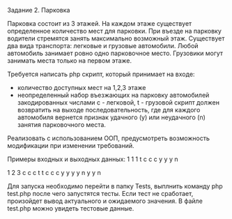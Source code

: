 Задание 2. Парковка

Парковка состоит из 3 этажей.
На каждом этаже существует определенное количество мест для парковки.
При въезде на парковку водители стремятся занять максимально возможный этаж.
Существует два вида транспорта: легковые и грузовые автомобили.
Любой автомобиль занимает ровно одно парковочное место.
Грузовики могут занимать места только на первом этаже.

Требуется написать php скрипт, который принимает на входе:
- количество доступных мест на 1,2,3 этаже
- неопределенный набор въезжающих на парковку автомобилей закодированных числами c - легковой, t - грузовой
скрипт должен возвратить на выходе последовательность, где для каждого автомобиля вернется признак удачного (y) или неудачного (n) занятия парковочного места.

Реализовать с использованием ООП, предусмотреть возможность модификации при изменении требований.

Примеры входных и выходных данных:
1 1 1
t с с с
y y y n

1 2 3 
c c c t t c c c
y y y y n y y n

Для запуска необходимо перейти в папку Tests, выплнить команду php test.php после чего запустятся тесты. Если тест не сработает, произойдет вывод актуального и ожидаемого значения. В файле test.php можно увидеть тестовые данные.
